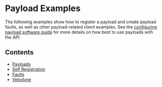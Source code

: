 <!--
Copyright (c) 2021 Boston Dynamics, Inc.  All rights reserved.

Downloading, reproducing, distributing or otherwise using the SDK Software
is subject to the terms and conditions of the Boston Dynamics Software
Development Kit License (20191101-BDSDK-SL).
-->

# Payload Examples

The following examples show how to register a payload and create payload faults, as well as other payload-related client examples. See the [configuring payload software guide](../../../docs/payload/configuring_payload_software.md) for more details on how best to use payloads with the API.

## Contents

* [Payloads](../payloads/README.md)
* [Self Registration](../self_registration/README.md)
* [Faults](../service_faults/README.md)
* [Velodyne](../velodyne_client/README.md)
